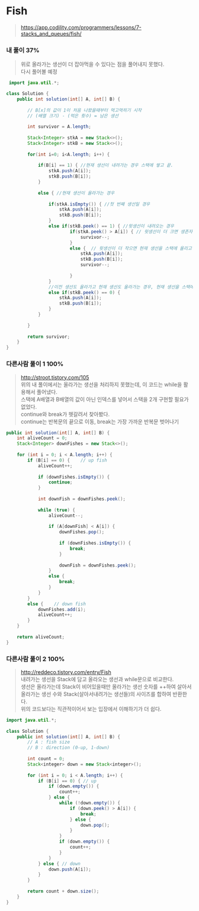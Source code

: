 # Fish
>https://app.codility.com/programmers/lessons/7-stacks_and_queues/fish/

### 내 풀이 37%
>위로 올라가는 생선이 더 잡아먹을 수 있다는 점을 풀어내지 못했다.    
>다시 풀어볼 예정

~~~java
 import java.util.*;

class Solution {
    public int solution(int[] A, int[] B) {
        
        // B[x]의 값이 1이 처음 나왔을때부터 먹고먹히기 시작
        // (배열 크기) - (먹은 횟수) = 남은 생선
        
        int survivor = A.length;
        
        Stack<Integer> stkA = new Stack<>();
        Stack<Integer> stkB = new Stack<>();
        
        for(int i=0; i<A.length; i++) {
            
            if(B[i] == 1) { //현재 생선이 내려가는 경우 스택에 쌓고 끝.
                stkA.push(A[i]);
                stkB.push(B[i]);
            }
            
            else { //현재 생선이 올라가는 경우
                
                if(stkA.isEmpty()) { //첫 번째 생선일 경우
                    stkA.push(A[i]);
                    stkB.push(B[i]);
                }
                else if(stkB.peek() == 1) { //윗생선이 내려오는 경우
                        if(stkA.peek() > A[i]) { // 윗생선이 더 크면 생존자 1감소
                            survivor--;    
                        }
                        else {  // 윗생선이 더 작으면 현재 생선을 스택에 올리고 생존자 1감소
                            stkA.push(A[i]);
                            stkB.push(B[i]);
                            survivor--;
                            
                        }
                }
                //이전 생선도 올라가고 현재 생선도 올라가는 경우, 현재 생선을 스택에 적재
                else if(stkB.peek() == 0) {
                    stkA.push(A[i]);
                    stkB.push(B[i]);
                }
            }
            
        }
        
        return survivor;
    }
}
~~~

### 다른사람 풀이 1 100%
>http://stroot.tistory.com/105  
>위의 내 풀이에서는 올라가는 생선을 처리하지 못했는데, 이 코드는 while을 활용해서 풀어냈다.  
>스택에 A배열과 B배열의 값이 아닌 인덱스를 넣어서 스택을 2개 구현할 필요가 없었다.  
>continue와 break가 헷갈려서 찾아봤다.  
>continue는 반복문의 끝으로 이동, break는 가장 가까운 반복문 벗어나기


~~~java
public int solution(int[] A, int[] B) {
    int aliveCount = 0;
    Stack<Integer> downFishes = new Stack<>();
    
    for (int i = 0; i < A.length; i++) {
        if (B[i] == 0) {    // up fish
            aliveCount++;
            
            if (downFishes.isEmpty()) {
                continue;
            }
            
            int downFish = downFishes.peek();
            
            while (true) {
                aliveCount--;
                
                if (A[downFish] < A[i]) {
                    downFishes.pop();
                    
                    if (downFishes.isEmpty()) {
                        break;
                    }
                    
                    downFish = downFishes.peek();
                }
                else {
                    break;
                }
            }
        }
        else {    // down fish
            downFishes.add(i);
            aliveCount++;
        }
    }
    
    return aliveCount;
}
~~~


### 다른사람 풀이 2 100%
>http://reddeco.tistory.com/entry/Fish  
>내려가는 생선을 Stack에 담고 올라오는 생선과 while문으로 비교한다.  
>생선은 올라가는데 Stack이 비어있을때만 올라가는 생선 숫자를 ++하여 살아서 올라가는 생선 수와 Stack(살아서내려가는 생선들)의 사이즈를 합하여 반환한다.  
>위의 코드보다는 직관적이어서 보는 입장에서 이해하기가 더 쉽다.

~~~java
import java.util.*;
 
class Solution {
    public int solution(int[] A, int[] B) {
        // A : fish size
        // B : direction (0-up, 1-down)
         
        int count = 0;
        Stack<integer> down = new Stack<integer>();
         
        for (int i = 0; i < A.length; i++) {
            if (B[i] == 0) { // up
                if (down.empty()) {
                    count++;
                } else {
                    while (!down.empty()) {
                        if (down.peek() > A[i]) {
                            break;
                        } else {
                            down.pop();
                        }
                    }
                    if (down.empty()) {
                        count++;
                    }
                }
            } else { // down
                down.push(A[i]);
            }
        }
         
        return count + down.size();
    }
}
~~~
